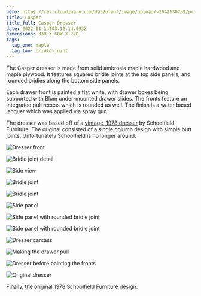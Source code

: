 ```yaml
---
hero: https://res.cloudinary.com/da32ufmnf/image/upload/v1642130259/proportional.design-v2/casper/d23zbiilnlafcjcqc5pw.jpg
title: Casper
title_full: Casper Dresser
date: 2022-01-14T03:12:14.993Z
dimensions: 33H X 60W X 22D
tags:
  tag_one: maple
  tag_two: bridle-joint
---
```

The Casper dresser is made from solid ambrosia maple hardwood and maple plywood. It features squared bridle joints at the top side panels, and rounded bridles along the bottom side panels.

Each drawer front is painted a flat white, with drawer boxes being supported with Blum under-mounted drawer slides. The fronts feature an integrated pull recess which is rounded as well. The finish is a water based lacquer which was applied via spray gun.

The dresser was based off of a [vintage, 1978 dresser](https://homeunionnyc.com/products/1978-maple-three-drawer-dresser) by Schoolfield Furniture. The original consisted of a single column design with simple butt joints. Unfortunately Schoolfield is no longer around.

![Dresser front](https://res.cloudinary.com/da32ufmnf/image/upload/v1642130259/proportional.design-v2/casper/exg8yecbuu2fkwze9iex.jpg)

![Bridle joint detail](https://res.cloudinary.com/da32ufmnf/image/upload/v1642130259/proportional.design-v2/casper/pixifq3jk0hn3kqdabmp.jpg)

![Side view](https://res.cloudinary.com/da32ufmnf/image/upload/v1642130260/proportional.design-v2/casper/nobla8gejwozxrj5tyl5.jpg)

![Bridle joint](https://res.cloudinary.com/da32ufmnf/image/upload/v1642132261/proportional.design-v2/casper/ghog6kpg2hjxyaiooupd.jpg)

![Bridle joint](https://res.cloudinary.com/da32ufmnf/image/upload/v1642132261/proportional.design-v2/casper/rhyq2mrgihynvocswycp.jpg)

![Side panel](https://res.cloudinary.com/da32ufmnf/image/upload/v1642132262/proportional.design-v2/casper/cgrhxdl8uocjebdefs68.jpg)

![Side panel with rounded bridle joint](https://res.cloudinary.com/da32ufmnf/image/upload/v1642132261/proportional.design-v2/casper/fplbmrhotcxjtexj4ltc.jpg)

![Side panel with rounded bridle joint](https://res.cloudinary.com/da32ufmnf/image/upload/v1642132262/proportional.design-v2/casper/hwpruxxzrdhkl3emyxhb.jpg)

![Dresser carcass](https://res.cloudinary.com/da32ufmnf/image/upload/v1642132261/proportional.design-v2/casper/ygdmgnbv33xtuvio5gbb.jpg)

![Making the drawer pull](https://res.cloudinary.com/da32ufmnf/image/upload/v1642132261/proportional.design-v2/casper/jzvrkhjcpycm5lqgcupq.jpg)

![Dresser before painting the fronts](https://res.cloudinary.com/da32ufmnf/image/upload/v1642132261/proportional.design-v2/casper/oqoemuhadwwjsrirhgih.jpg)

![Original dresser](https://res.cloudinary.com/da32ufmnf/image/upload/v1642131530/proportional.design-v2/casper/s7xz6stetsxszdpwc837.webp)

Finally, the original 1978 Schoolfield Furniture design.